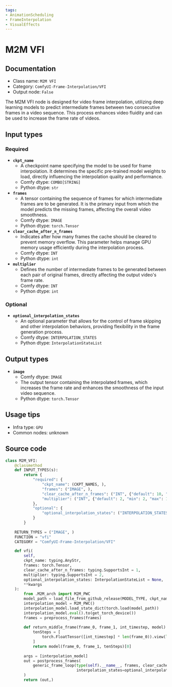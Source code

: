 ```yaml
---
tags:
- AnimationScheduling
- FrameInterpolation
- VisualEffects
---
```


# M2M VFI
## Documentation
- Class name: `M2M VFI`
- Category: `ComfyUI-Frame-Interpolation/VFI`
- Output node: `False`

The M2M VFI node is designed for video frame interpolation, utilizing deep learning models to predict intermediate frames between two consecutive frames in a video sequence. This process enhances video fluidity and can be used to increase the frame rate of videos.
## Input types
### Required
- **`ckpt_name`**
    - A checkpoint name specifying the model to be used for frame interpolation. It determines the specific pre-trained model weights to load, directly influencing the interpolation quality and performance.
    - Comfy dtype: `COMBO[STRING]`
    - Python dtype: `str`
- **`frames`**
    - A tensor containing the sequence of frames for which intermediate frames are to be generated. It is the primary input from which the model predicts the missing frames, affecting the overall video smoothness.
    - Comfy dtype: `IMAGE`
    - Python dtype: `torch.Tensor`
- **`clear_cache_after_n_frames`**
    - Indicates after how many frames the cache should be cleared to prevent memory overflow. This parameter helps manage GPU memory usage efficiently during the interpolation process.
    - Comfy dtype: `INT`
    - Python dtype: `int`
- **`multiplier`**
    - Defines the number of intermediate frames to be generated between each pair of original frames, directly affecting the output video's frame rate.
    - Comfy dtype: `INT`
    - Python dtype: `int`
### Optional
- **`optional_interpolation_states`**
    - An optional parameter that allows for the control of frame skipping and other interpolation behaviors, providing flexibility in the frame generation process.
    - Comfy dtype: `INTERPOLATION_STATES`
    - Python dtype: `InterpolationStateList`
## Output types
- **`image`**
    - Comfy dtype: `IMAGE`
    - The output tensor containing the interpolated frames, which increases the frame rate and enhances the smoothness of the input video sequence.
    - Python dtype: `torch.Tensor`
## Usage tips
- Infra type: `GPU`
- Common nodes: unknown


## Source code
```python
class M2M_VFI:
    @classmethod
    def INPUT_TYPES(s):
        return {
            "required": {
                "ckpt_name": (CKPT_NAMES, ),
                "frames": ("IMAGE", ),
                "clear_cache_after_n_frames": ("INT", {"default": 10, "min": 1, "max": 1000}),
                "multiplier": ("INT", {"default": 2, "min": 2, "max": 1000}),
            },
            "optional": {
                "optional_interpolation_states": ("INTERPOLATION_STATES", )
            }
        }
    
    RETURN_TYPES = ("IMAGE", )
    FUNCTION = "vfi"
    CATEGORY = "ComfyUI-Frame-Interpolation/VFI"

    def vfi(
        self,
        ckpt_name: typing.AnyStr, 
        frames: torch.Tensor, 
        clear_cache_after_n_frames: typing.SupportsInt = 1,
        multiplier: typing.SupportsInt = 2,
        optional_interpolation_states: InterpolationStateList = None,
        **kwargs
    ):
        from .M2M_arch import M2M_PWC
        model_path = load_file_from_github_release(MODEL_TYPE, ckpt_name)
        interpolation_model = M2M_PWC()
        interpolation_model.load_state_dict(torch.load(model_path))
        interpolation_model.eval().to(get_torch_device())
        frames = preprocess_frames(frames)
        
        def return_middle_frame(frame_0, frame_1, int_timestep, model):
            tenSteps = [
                torch.FloatTensor([int_timestep] * len(frame_0)).view(len(frame_0), 1, 1, 1).to(get_torch_device())
            ]
            return model(frame_0, frame_1, tenSteps)[0]
        
        args = [interpolation_model]
        out = postprocess_frames(
            generic_frame_loop(type(self).__name__, frames, clear_cache_after_n_frames, multiplier, return_middle_frame, *args, 
                               interpolation_states=optional_interpolation_states, dtype=torch.float32)
        )
        return (out,)

```
